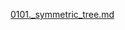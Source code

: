 [0101._symmetric_tree.md](https://github.com/awesometime/learn-git/blob/master/LeetCode/Tree/0101._symmetric_tree.md)
